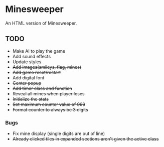 # Minesweeper
An HTML version of Minesweeper.

## TODO
- Make AI to play the game
- Add sound effects
- ~~Update styles~~
- ~~Add images(smileys, flag, mines)~~
- ~~Add game reset/restart~~
- ~~Add digital font~~
- ~~Center popup~~
- ~~Add timer class and function~~
- ~~Reveal all mines when player loses~~
- ~~Initialize the stats~~
- ~~Set maximum counter value of 999~~
- ~~Format counter to always be 3 digits~~


### Bugs
- Fix mine display (single digits are out of line)
- ~~Already clicked tiles in expanded sections aren't given the active class~~